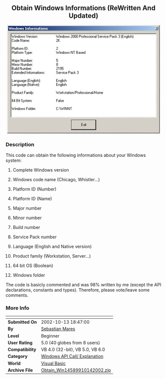 ﻿<div align="center">

## Obtain Windows Informations \(ReWritten And Updated\)

<img src="PIC20021071547507583.jpg">
</div>

### Description

This code can obtain the following informations about your Windows system:

1. Complete Windows version

2. Windows code name (Chicago, Whistler...)

3. Platform ID (Number)

4. Platform ID (Name)

5. Major number

6. Minor number

7. Build number

8. Service Pack number

9. Language (English and Native version)

10. Product family (Workstation, Server...)

11. 64 bit OS (Boolean)

12. Windows folder

The code is basicly commented and was 98% written by me (except the API declarations, constants and types). Therefore, please vote/leave some comments.
 
### More Info
 


<span>             |<span>
---                |---
**Submitted On**   |2002-10-13 18:47:00
**By**             |[Sebastian Mares](https://github.com/Planet-Source-Code/PSCIndex/blob/master/ByAuthor/sebastian-mares.md)
**Level**          |Beginner
**User Rating**    |5.0 (40 globes from 8 users)
**Compatibility**  |VB 4\.0 \(32\-bit\), VB 5\.0, VB 6\.0
**Category**       |[Windows API Call/ Explanation](https://github.com/Planet-Source-Code/PSCIndex/blob/master/ByCategory/windows-api-call-explanation__1-39.md)
**World**          |[Visual Basic](https://github.com/Planet-Source-Code/PSCIndex/blob/master/ByWorld/visual-basic.md)
**Archive File**   |[Obtain\_Win14589910142002\.zip](https://github.com/Planet-Source-Code/sebastian-mares-obtain-windows-informations-rewritten-and-updated__1-39625/archive/master.zip)








